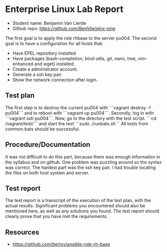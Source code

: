 # Enterprise Linux Lab Report

- Student name: Benjamin Van Lierde
- Github repo: <https://github.com/BenVlie/elnx-sme>

The first goal is to apply the role rhbase to the server pu004.
The second goal is to have a configuration for all hosts that:
  - Have EPEL repository installed
  - Have packages (bash-completion, bind-utils, git, nano, tree, vim-enhanced and wget) installed.
  - Create a administrator account.
  - Generate a ssh key pair.
  - Show the network connection after login.

## Test plan
The first step is to destroy the current pu004 with ´´´vagrant destroy -f pu004´´´ and to reboot with ´´´vagrant up pu004´´´.
Secondly, log in with ´´´vagrant ssh pu004´´´.
Now, go to the directory with the test script. ´´´cd /vagrant/test/´´´ and start the test ´´´sudo ./runbats.sh´´´
All tests from common.bats should be successful.


## Procedure/Documentation

It was not difficult to do this part, because there was enough information in the syllabus and on github. One problem was puzzling around so the syntax was correct.
The hardest part was the ssh key pair. I had trouble locating the files on both host system and server.

## Test report

The test report is a transcript of the execution of the test plan, with the actual results. Significant problems you encountered should also be mentioned here, as well as any solutions you found. The test report should clearly prove that you have met the requirements.

## Resources
  - https://github.com/bertvv/ansible-role-rh-base
